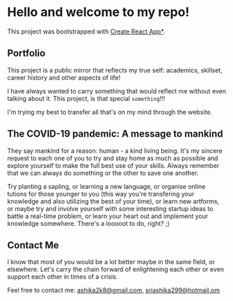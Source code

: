 # Hello and welcome to my repo!

This project was bootstrapped with [Create React App*](https://github.com/facebook/create-react-app).

## Portfolio

This project is a public mirror that reflects my true self: academics, skillset, career history and other aspects of life!

I have always wanted to carry something that would reflect me without even talking about it. This project, is that special `something`!!!

I'm trying my best to transfer all that's on my mind through the website.

## The COVID-19 pandemic: A message to mankind

They say mankind for a reason: human - a kind living being. It's my sincere request to each one of you to try and stay home as much as possible and explore yourself to make the full best use of your skills. Always remember that we can always do something or the other to save one another.

Try planting a sapling, or learning a new language, or organise online tutions for those younger to you (this way you're transfering your knowledge and also utilizing the best of your time), or learn new artforms, or maybe try and involve yourself with some interesting startup ideas to battle a real-time problem, or learn your heart out and implement your knowledge somewhere. There's a looooot to do, right? ;)

## Contact Me

I know that most of you would be a lot better maybe in the same field, or elsewhere. Let's carry the chain forward of enlightening each other or even support each other in times of a crisis.

Feel free to contact me: <ashika2k8@gmail.com>, <sriashika299@hotmail.om>